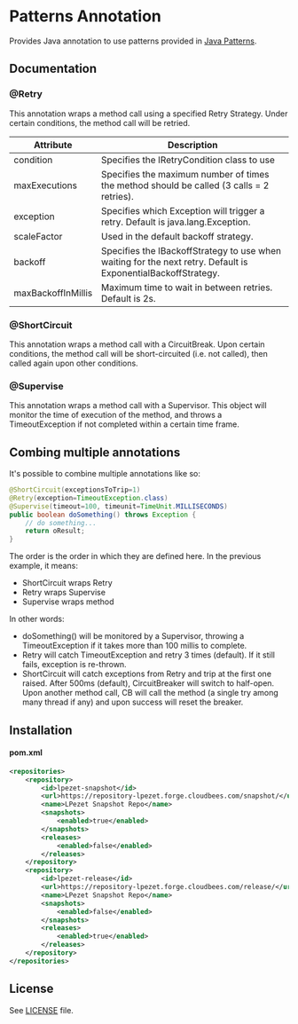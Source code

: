 Patterns Annotation
===================

Provides Java annotation to use patterns provided in [Java Patterns](https://github.com/lpezet/java/tree/master/patterns).


Documentation
-------------

### @Retry
This annotation wraps a method call using a specified Retry Strategy.
Under certain conditions, the method call will be retried.


Attribute | Description
--------- | -----------
condition | Specifies the IRetryCondition class to use
maxExecutions | Specifies the maximum number of times the method should be called (3 calls = 2 retries).
exception | Specifies which Exception will trigger a retry. Default is java.lang.Exception.
scaleFactor | Used in the default backoff strategy.
backoff | Specifies the IBackoffStrategy to use when waiting for the next retry. Default is ExponentialBackoffStrategy.
maxBackoffInMillis | Maximum time to wait in between retries. Default is 2s.

	

### @ShortCircuit
This annotation wraps a method call with a CircuitBreak.
Upon certain conditions, the method call will be short-circuited (i.e. not called), then called again upon other conditions.

### @Supervise
This annotation wraps a method call with a Supervisor.
This object will monitor the time of execution of the method, and throws a TimeoutException if not completed within a certain time frame.

## Combing multiple annotations

It's possible to combine multiple annotations like so:

```java
@ShortCircuit(exceptionsToTrip=1)
@Retry(exception=TimeoutException.class)
@Supervise(timeout=100, timeunit=TimeUnit.MILLISECONDS)
public boolean doSomething() throws Exception {
	// do something...
	return oResult;
}
```

The order is the order in which they are defined here.
In the previous example, it means:
* ShortCircuit wraps Retry
* Retry wraps Supervise
* Supervise wraps method

In other words:
* doSomething() will be monitored by a Supervisor, throwing a TimeoutException if it takes more than 100 millis to complete.
* Retry will catch TimeoutException and retry 3 times (default). If it still fails, exception is re-thrown.
* ShortCircuit will catch exceptions from Retry and trip at the first one raised. After 500ms (default), CircuitBreaker will switch to half-open. Upon another method call, CB will call the method (a single try among many thread if any) and upon success will reset the breaker.


Installation
------------

#### pom.xml

```xml
<repositories>
	<repository>
		<id>lpezet-snapshot</id>
		<url>https://repository-lpezet.forge.cloudbees.com/snapshot/</url>
		<name>LPezet Snapshot Repo</name>
		<snapshots>
			<enabled>true</enabled>
		</snapshots>
		<releases>
			<enabled>false</enabled>
		</releases>
	</repository>
	<repository>
		<id>lpezet-release</id>
		<url>https://repository-lpezet.forge.cloudbees.com/release/</url>
		<name>LPezet Snapshot Repo</name>
		<snapshots>
			<enabled>false</enabled>
		</snapshots>
		<releases>
			<enabled>true</enabled>
		</releases>
	</repository>
</repositories>
```

License
-------

See [LICENSE](src/main/resources/META-INF/LICENSE) file.
